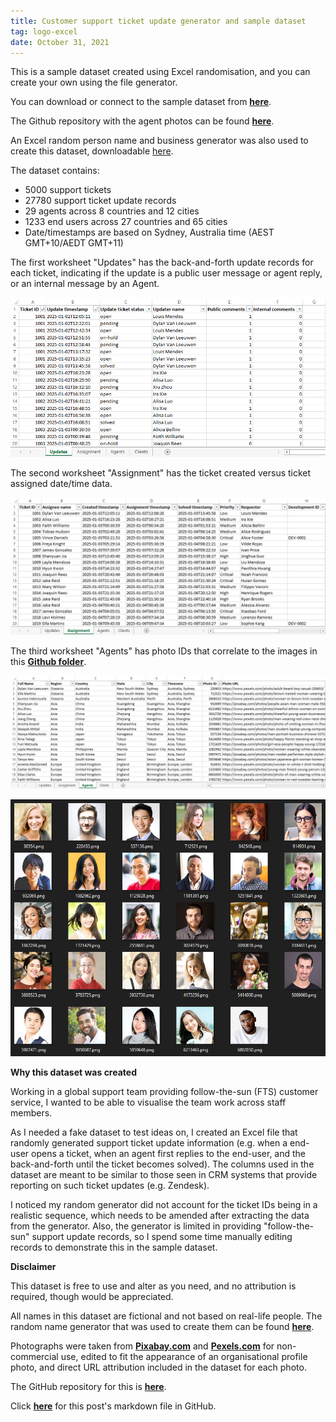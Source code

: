 ```yaml
---
title: Customer support ticket update generator and sample dataset
tag: logo-excel
date: October 31, 2021
---
```


This is a sample dataset created using Excel randomisation, and you can create your own using the file generator.

You can download or connect to the sample dataset from **[here](https://github.com/datamesse/data-visualisation-datasets/blob/main/Support%20ticket%20updates/Support%20ticket%20updates.xlsx?raw=true)**.

The Github repository with the agent photos can be found **[here](https://github.com/datamesse/data-visualisation-datasets/tree/main/Support%20ticket%20updates/agents)**.

An Excel random person name and business generator was also used to create this dataset, downloadable [here](https://github.com/datamesse/data-visualisation-datasets/blob/main/Support%20ticket%20updates/Random%20name%20and%20business%20generator.xlsx?raw=true).

The dataset contains:
 - 5000 support tickets
 - 27780 support ticket update records
 - 29 agents across 8 countries and 12 cities
 - 1233 end users across 27 countries and 65 cities
 - Date/timestamps are based on Sydney, Australia time (AEST GMT+10/AEDT GMT+11)

The first worksheet "Updates" has the back-and-forth update records for each ticket, indicating if the update is a public user message or agent reply, or an internal message by an Agent.

![Support ticket updates](https://raw.githubusercontent.com/datamesse/datamesse.github.io/main/src/assets-blog/2021-10-31--01.png?raw=true)

The second worksheet "Assignment" has the ticket created versus ticket assigned date/time data.

![Support ticket assignments](https://raw.githubusercontent.com/datamesse/datamesse.github.io/main/src/assets-blog/2021-10-31--02.png?raw=true)

The third worksheet "Agents" has photo IDs that correlate to the images in this **[Github folder](https://github.com/datamesse/excel-support-ticket-update-generator/tree/main/agents)**.

![Support ticket agents](https://raw.githubusercontent.com/datamesse/datamesse.github.io/main/src/assets-blog/2021-10-31--03.png?raw=true)

![Support ticket agent photos](https://raw.githubusercontent.com/datamesse/datamesse.github.io/main/src/assets-blog/2021-10-31--04.png?raw=true)


**Why this dataset was created**

Working in a global support team providing follow-the-sun (FTS) customer service, I wanted to be able to visualise the team work across staff members.

As I needed a fake dataset to test ideas on, I created an Excel file that randomly generated support ticket update information (e.g. when a end-user opens a ticket, when an agent first replies to the end-user, and the back-and-forth until the ticket becomes solved). The columns used in the dataset are meant to be similar to those seen in CRM systems that provide reporting on such ticket updates (e.g. Zendesk).

I noticed my random generator did not account for the ticket IDs being in a realistic sequence, which needs to be amended after extracting the data from the generator. Also, the generator is limited in providing "follow-the-sun" support update records, so I spend some time manually editing records to demonstrate this in the sample dataset.


**Disclaimer**

This dataset is free to use and alter as you need, and no attribution is required, though would be appreciated.

All names in this dataset are fictional and not based on real-life people. The random name generator that was used to create them can be found **[here](https://github.com/datamesse/excel-support-ticket-update-generator/blob/main/Random_name_and_business_generator.xlsx?raw=true)**.

Photographs were taken from **[Pixabay.com](https://pixabay.com/service/license/)** and **[Pexels.com](https://pixabay.com/service/license/)** for non-commercial use, edited to fit the appearance of an organisational profile photo, and direct URL attribution included in the dataset for each photo.

The GitHub repository for this is **[here](https://github.com/datamesse/data-visualisation-datasets/tree/main/Support%20ticket%20updates)**.

Click **[here](https://github.com/datamesse/datamesse.github.io/blob/main/src/posts/2021-10-31.md)** for this post's markdown file in GitHub.